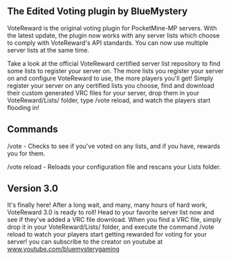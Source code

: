 The Edited Voting plugin by BlueMystery
---------------------------------

VoteReward is the original voting plugin for PocketMine-MP servers.
With the latest update, the plugin now works with any server lists which choose to comply
with VoteReward's API standards. You can now use multiple server lists at the same time.

Take a look at the official VoteReward certified server list repository to find some lists
to register your server on. The more lists you register your server on and configure VoteReward to use,
the more players you'll get! Simply register your server on any certified lists you choose,
find and download their custom generated VRC files for your server,
drop them in your VoteReward/Lists/ folder, type /vote reload,
and watch the players start flooding in!

Commands
--------

/vote - Checks to see if you've voted on any lists, and if you have, rewards you for them.

/vote reload - Reloads your configuration file and rescans your Lists folder.

Version 3.0
-----------

It's finally here! After a long wait, and many, many hours of hard work, VoteReward 3.0 is ready to roll! Head to your favorite server list now and see if they've added a VRC file download. When you find a VRC file, simply drop it in your VoteReward/Lists/ folder, and execute the command /vote reload to watch your players start getting rewarded for voting for your server! you can subscribe to the creator on youtube at www.youtube.com/bluemysterygaming
